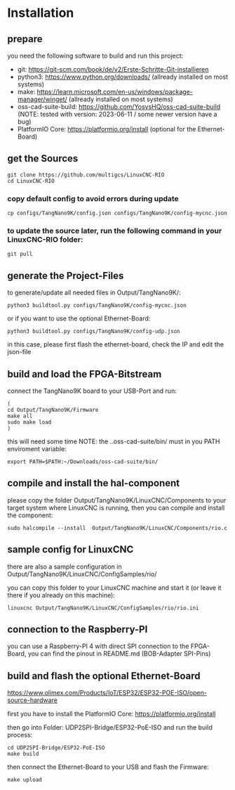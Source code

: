 # Installation

## prepare

you need the following software to build and run this project:

* git: https://git-scm.com/book/de/v2/Erste-Schritte-Git-installieren
* python3: https://www.python.org/downloads/ (allready installed on most systems)
* make: https://learn.microsoft.com/en-us/windows/package-manager/winget/ (allready installed on most systems)
* oss-cad-suite-build: https://github.com/YosysHQ/oss-cad-suite-build (NOTE: tested with version: 2023-06-11 / some newer version have a bug)
* PlatformIO Core: https://platformio.org/install (optional for the Ethernet-Board)


## get the Sources
```
git clone https://github.com/multigcs/LinuxCNC-RIO
cd LinuxCNC-RIO
```

### copy default config to avoid errors during update
```
cp configs/TangNano9K/config.json configs/TangNano9K/config-mycnc.json
```

### to update the source later, run the following command in your LinuxCNC-RIO folder:
```
git pull
```

## generate the Project-Files

to generate/update all needed files in Output/TangNano9K/:
```
python3 buildtool.py configs/TangNano9K/config-mycnc.json
```
or if you want to use the optional Ethernet-Board:
```
python3 buildtool.py configs/TangNano9K/config-udp.json
```
in this case, please first flash the ethernet-board, check the IP and edit the json-file


## build and load the FPGA-Bitstream

connect the TangNano9K board to your USB-Port and run:
```
(
cd Output/TangNano9K/Firmware
make all
sudo make load
)
```
this will need some time
NOTE: the ..oss-cad-suite/bin/ must in you PATH enviroment variable:
```
export PATH=$PATH:~/Downloads/oss-cad-suite/bin/
```



## compile and install the hal-component

please copy the folder Output/TangNano9K/LinuxCNC/Components to your target system where LinuxCNC is running,
then you can compile and install the component:

```
sudo halcompile --install  Output/TangNano9K/LinuxCNC/Components/rio.c
```

## sample config for LinuxCNC

there are also a sample configuration in Output/TangNano9K/LinuxCNC/ConfigSamples/rio/

you can copy this folder to your LinuxCNC machine and start it (or leave it there if you already on this machine):

```
linuxcnc Output/TangNano9K/LinuxCNC/ConfigSamples/rio/rio.ini
```


## connection to the Raspberry-PI

you can use a Raspberry-PI 4 with direct SPI connection to the FPGA-Board,
you can find the pinout in README.md (BOB-Adapter SPI-Pins)


## build and flash the optional Ethernet-Board

https://www.olimex.com/Products/IoT/ESP32/ESP32-POE-ISO/open-source-hardware

first you have to install the PlatformIO Core: https://platformio.org/install

then go into Folder: UDP2SPI-Bridge/ESP32-PoE-ISO and run the build process:

```
cd UDP2SPI-Bridge/ESP32-PoE-ISO
make build
```

then connect the Ethernet-Board to your USB and flash the Firmware:

```
make upload
```















